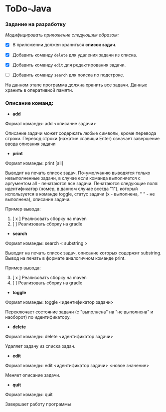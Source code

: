 # ToDo-Java
### Задание на разработку  
_Модифицировать приложение следующим образом:_

- [X] В приложении должен храниться __список задач__.
- [X] Добавить команду `delete` для удаления задачи из списка.
- [X] Добавить команду `edit` для редактирования задачи.
- [ ] Добавить команду `search` для поиска по подстроке.


На данном этапе программа должна хранить все задачи. Данные хранить в оперативной памяти.

### Описание команд:  
- __add__

Формат команды: add <описание задачи>

Описание задачи может содержать любые символы, кроме перевода строки. Перевод строки (нажатие клавиши Enter) означает завершение ввода описания задачи

- __print__

Формат команды: print [all]

Выводит на печать список задач. По-умолчанию выводятся только невыполненные задачи, в случае если команда выполняется с аргументом all - печатаются все задачи. Печатаются следующие поля: идентификатор (номер, в данном случае всегда "1"), который используется в команде toggle, статус задачи (x - выполнена, " " - не выполнена), описание задачи.

Пример вывода:

1. [ x ] Реализовать сборку на maven
2. [  ] Реализовать сборку на gradle

- __search__

Формат команды: search < substring >

Выводит на печать список задач, описание которых содержит substring. Вывод на печать в формате аналогичном команде print.

Пример вывода:

3. [ x ] Реализовать сборку на maven
8. [  ] Реализовать сборку на gradle

- __toggle__

Формат команды: toggle <идентификатор задачи>

Переключает состояние задачи (с "выполнена" на "не выполнена" и наоборот) по идентификатору.

- __delete__

Формат команды: delete <идентификатор задачи>

Удаляет задачу из списка задач.

- __edit__

Формат команды: edit <идентификатор задачи> <новое значение>

Меняет описание задачи.

- __quit__

Формат команды: quit

Завершает работу программы